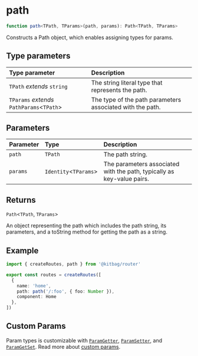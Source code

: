 # path

```ts
function path<TPath, TParams>(path, params): Path<TPath, TParams>
```

Constructs a Path object, which enables assigning types for params.

## Type parameters

| Type parameter | Description |
| :------ | :------ |
| `TPath` *extends* `string` | The string literal type that represents the path. |
| `TParams` *extends* `PathParams`\<`TPath`\> | The type of the path parameters associated with the path. |

## Parameters

| Parameter | Type | Description |
| :------ | :------ | :------ |
| `path` | `TPath` | The path string. |
| `params` | `Identity`\<`TParams`\> | The parameters associated with the path, typically as key-value pairs. |

## Returns

`Path`\<`TPath`, `TParams`\>

An object representing the path which includes the path string, its parameters,
         and a toString method for getting the path as a string.

## Example

```ts
import { createRoutes, path } from '@kitbag/router'

export const routes = createRoutes([
  {
    name: 'home',
    path: path('/:foo', { foo: Number }),
    component: Home
  },
])
```

## Custom Params

Param types is customizable with [`ParamGetter`](/api/types/ParamGetter), [`ParamSetter`](/api/types/ParamSetter), and [`ParamGetSet`](/api/types/ParamGetSet). Read more about [custom params](/core-concepts/route-params#custom-param).

